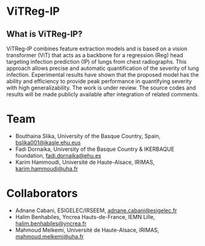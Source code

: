 # ViTReg-IP
## What is ViTReg-IP?
ViTReg-IP combines feature extraction models and is based on a vision transformer (ViT) that acts as a backbone for a regression (Reg) head targeting infection prediction (IP) of lungs from chest radiographs. This approach allows precise and automatic quantification of the severity of lung infection. Experimental results have shown that the proposed model has the ability and efficiency to provide peak performance in quantifying severity with high generalizability. The work is under review. The source codes and results will be made publicly available after integration of related comments.

# Team
* Bouthaina Slika, University of the Basque Country, Spain, bslika001@ikasle.ehu.eus
* Fadi Dornaika, University of the Basque Country & IKERBAQUE foundation, fadi.dornaika@ehu.es
* Karim Hammoudi, Université de Haute-Alsace, IRIMAS, karim.hammoudi@uha.fr

# Collaborators
* Adnane Cabani, ESIGELEC/IRSEEM, adnane.cabani@esigelec.fr
* Halim Benhabiles, Yncrea Hauts-de-France, IEMN Lille, halim.benhabiles@yncrea.fr
* Mahmoud Melkemi, Université de Haute-Alsace, IRIMAS, mahmoud.melkemi@uha.fr
